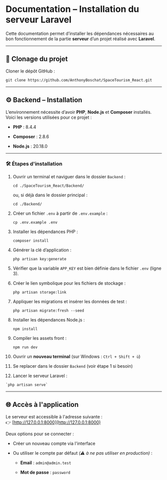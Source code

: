 
# Documentation – Installation du serveur Laravel

Cette documentation permet d’installer les dépendances nécessaires au bon fonctionnement de la partie **serveur** d’un projet réalisé avec **Laravel**.

----------

## 🔄 Clonage du projet

Cloner le dépôt GitHub :

`git clone https://github.com/AnthonyBoschat/SpaceTourism_React.git` 

----------

## ⚙️ Backend – Installation

L’environnement nécessite d’avoir **PHP**, **Node.js** et **Composer** installés.  
Voici les versions utilisées pour ce projet :

-   **PHP** : 8.4.4
    
-   **Composer** : 2.8.6
    
-   **Node.js** : 20.18.0
    

----------

### 🛠️ Étapes d'installation

1.  Ouvrir un terminal et naviguer dans le dossier `Backend` :
    
    `cd ./SpaceTourism_React/Backend/` 
    
    ou, si déjà dans le dossier principal :
    
    `cd ./Backend/` 
    
2.  Créer un fichier `.env` à partir de `.env.example` :
    
    `cp .env.example .env` 
    
3.  Installer les dépendances PHP :
    
    `composer install` 
    
4.  Générer la clé d’application :
    
    `php artisan key:generate` 
    
5.  Vérifier que la variable `APP_KEY` est bien définie dans le fichier `.env` (ligne 3).
    
6.  Créer le lien symbolique pour les fichiers de stockage :
    
    `php artisan storage:link` 
    
7.  Appliquer les migrations et insérer les données de test :
    
    `php artisan migrate:fresh --seed` 
    
8.  Installer les dépendances Node.js :
    
    `npm install` 
    
9.  Compiler les assets front :
    
    `npm run dev` 
    
10.  Ouvrir un **nouveau terminal** (sur Windows : `Ctrl + Shift + ù`)
    
11.  Se replacer dans le dossier `Backend` (voir étape 1 si besoin)
    
12.  Lancer le serveur Laravel :
    
    `php artisan serve` 
    

----------

## 🌐 Accès à l'application

Le serveur est accessible à l'adresse suivante :  
👉 [http://127.0.0.1:8000](http://127.0.0.1:8000)

Deux options pour se connecter :

-   Créer un nouveau compte via l'interface
    
-   Ou utiliser le compte par défaut _(⚠️ à ne pas utiliser en production)_ :
    
    -   **Email** : `admin@admin.test`
        
    -   **Mot de passe** : `password`
